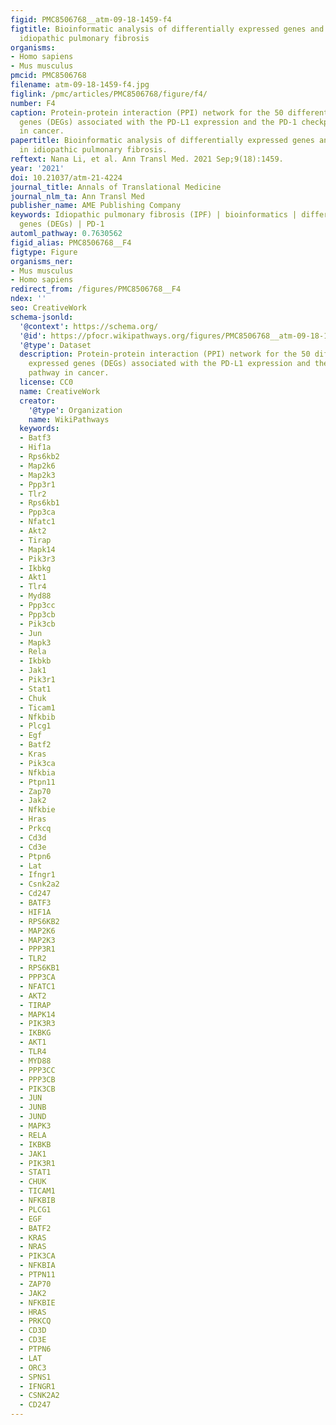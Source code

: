 ```yaml
---
figid: PMC8506768__atm-09-18-1459-f4
figtitle: Bioinformatic analysis of differentially expressed genes and pathways in
  idiopathic pulmonary fibrosis
organisms:
- Homo sapiens
- Mus musculus
pmcid: PMC8506768
filename: atm-09-18-1459-f4.jpg
figlink: /pmc/articles/PMC8506768/figure/f4/
number: F4
caption: Protein-protein interaction (PPI) network for the 50 differentially expressed
  genes (DEGs) associated with the PD-L1 expression and the PD-1 checkpoint pathway
  in cancer.
papertitle: Bioinformatic analysis of differentially expressed genes and pathways
  in idiopathic pulmonary fibrosis.
reftext: Nana Li, et al. Ann Transl Med. 2021 Sep;9(18):1459.
year: '2021'
doi: 10.21037/atm-21-4224
journal_title: Annals of Translational Medicine
journal_nlm_ta: Ann Transl Med
publisher_name: AME Publishing Company
keywords: Idiopathic pulmonary fibrosis (IPF) | bioinformatics | differentially expressed
  genes (DEGs) | PD-1
automl_pathway: 0.7630562
figid_alias: PMC8506768__F4
figtype: Figure
organisms_ner:
- Mus musculus
- Homo sapiens
redirect_from: /figures/PMC8506768__F4
ndex: ''
seo: CreativeWork
schema-jsonld:
  '@context': https://schema.org/
  '@id': https://pfocr.wikipathways.org/figures/PMC8506768__atm-09-18-1459-f4.html
  '@type': Dataset
  description: Protein-protein interaction (PPI) network for the 50 differentially
    expressed genes (DEGs) associated with the PD-L1 expression and the PD-1 checkpoint
    pathway in cancer.
  license: CC0
  name: CreativeWork
  creator:
    '@type': Organization
    name: WikiPathways
  keywords:
  - Batf3
  - Hif1a
  - Rps6kb2
  - Map2k6
  - Map2k3
  - Ppp3r1
  - Tlr2
  - Rps6kb1
  - Ppp3ca
  - Nfatc1
  - Akt2
  - Tirap
  - Mapk14
  - Pik3r3
  - Ikbkg
  - Akt1
  - Tlr4
  - Myd88
  - Ppp3cc
  - Ppp3cb
  - Pik3cb
  - Jun
  - Mapk3
  - Rela
  - Ikbkb
  - Jak1
  - Pik3r1
  - Stat1
  - Chuk
  - Ticam1
  - Nfkbib
  - Plcg1
  - Egf
  - Batf2
  - Kras
  - Pik3ca
  - Nfkbia
  - Ptpn11
  - Zap70
  - Jak2
  - Nfkbie
  - Hras
  - Prkcq
  - Cd3d
  - Cd3e
  - Ptpn6
  - Lat
  - Ifngr1
  - Csnk2a2
  - Cd247
  - BATF3
  - HIF1A
  - RPS6KB2
  - MAP2K6
  - MAP2K3
  - PPP3R1
  - TLR2
  - RPS6KB1
  - PPP3CA
  - NFATC1
  - AKT2
  - TIRAP
  - MAPK14
  - PIK3R3
  - IKBKG
  - AKT1
  - TLR4
  - MYD88
  - PPP3CC
  - PPP3CB
  - PIK3CB
  - JUN
  - JUNB
  - JUND
  - MAPK3
  - RELA
  - IKBKB
  - JAK1
  - PIK3R1
  - STAT1
  - CHUK
  - TICAM1
  - NFKBIB
  - PLCG1
  - EGF
  - BATF2
  - KRAS
  - NRAS
  - PIK3CA
  - NFKBIA
  - PTPN11
  - ZAP70
  - JAK2
  - NFKBIE
  - HRAS
  - PRKCQ
  - CD3D
  - CD3E
  - PTPN6
  - LAT
  - ORC3
  - SPNS1
  - IFNGR1
  - CSNK2A2
  - CD247
---
```

